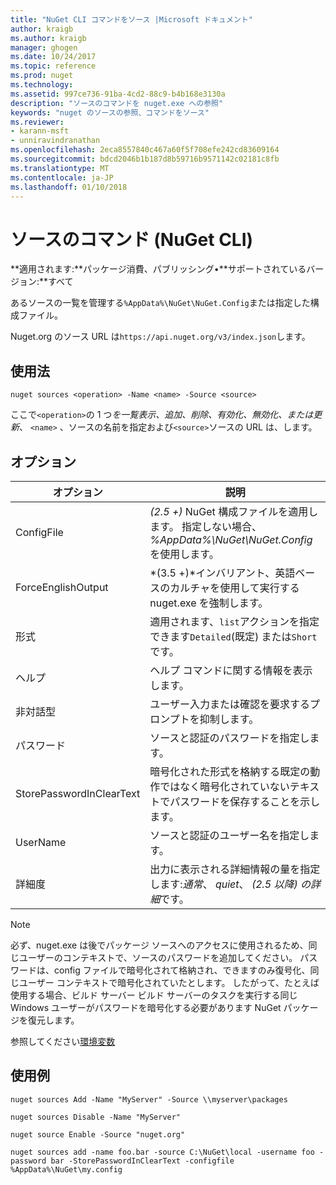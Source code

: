 ```yaml
---
title: "NuGet CLI コマンドをソース |Microsoft ドキュメント"
author: kraigb
ms.author: kraigb
manager: ghogen
ms.date: 10/24/2017
ms.topic: reference
ms.prod: nuget
ms.technology: 
ms.assetid: 997ce736-91ba-4cd2-88c9-b4b168e3130a
description: "ソースのコマンドを nuget.exe への参照"
keywords: "nuget のソースの参照、コマンドをソース"
ms.reviewer:
- karann-msft
- unniravindranathan
ms.openlocfilehash: 2eca8557840c467a60f5f708efe242cd83609164
ms.sourcegitcommit: bdcd2046b1b187d8b59716b9571142c02181c8fb
ms.translationtype: MT
ms.contentlocale: ja-JP
ms.lasthandoff: 01/10/2018
---
```

# <a name="sources-command-nuget-cli"></a>ソースのコマンド (NuGet CLI)

**適用されます:**パッケージ消費、パブリッシング&bullet;**サポートされているバージョン:**すべて

あるソースの一覧を管理する`%AppData%\NuGet\NuGet.Config`または指定した構成ファイル。

Nuget.org のソース URL は`https://api.nuget.org/v3/index.json`します。

## <a name="usage"></a>使用法

```
nuget sources <operation> -Name <name> -Source <source>
```

ここで`<operation>`の 1 つ*を一覧表示、追加、削除、有効化、無効化、*または*更新*、 `<name>` 、ソースの名前を指定および`<source>`ソースの URL は、します。

## <a name="options"></a>オプション

| オプション | 説明 |
| --- | --- |
| ConfigFile | *(2.5 +)* NuGet 構成ファイルを適用します。 指定しない場合、 *%AppData%\NuGet\NuGet.Config*を使用します。 |
| ForceEnglishOutput | *(3.5 +)*インバリアント、英語ベースのカルチャを使用して実行する nuget.exe を強制します。 |
| 形式 | 適用されます、`list`アクションを指定できます`Detailed`(既定) または`Short`です。 |
| ヘルプ | ヘルプ コマンドに関する情報を表示します。 |
| 非対話型 | ユーザー入力または確認を要求するプロンプトを抑制します。 |
| パスワード | ソースと認証のパスワードを指定します。 |
| StorePasswordInClearText | 暗号化された形式を格納する既定の動作ではなく暗号化されていないテキストでパスワードを保存することを示します。 |
| UserName | ソースと認証のユーザー名を指定します。 |
| 詳細度 | 出力に表示される詳細情報の量を指定します:*通常*、 *quiet*、 *(2.5 以降) の詳細*です。 |

> [!Note]
> 必ず、nuget.exe は後でパッケージ ソースへのアクセスに使用されるため、同じユーザーのコンテキストで、ソースのパスワードを追加してください。 パスワードは、config ファイルで暗号化されて格納され、できますのみ復号化、同じユーザー コンテキストで暗号化されていたとします。 したがって、たとえば使用する場合、ビルド サーバー ビルド サーバーのタスクを実行する同じ Windows ユーザーがパスワードを暗号化する必要があります NuGet パッケージを復元します。

参照してください[環境変数](cli-ref-environment-variables.md)

## <a name="examples"></a>使用例

```
nuget sources Add -Name "MyServer" -Source \\myserver\packages

nuget sources Disable -Name "MyServer"

nuget source Enable -Source "nuget.org"

nuget sources add -name foo.bar -source C:\NuGet\local -username foo -password bar -StorePasswordInClearText -configfile %AppData%\NuGet\my.config
```
